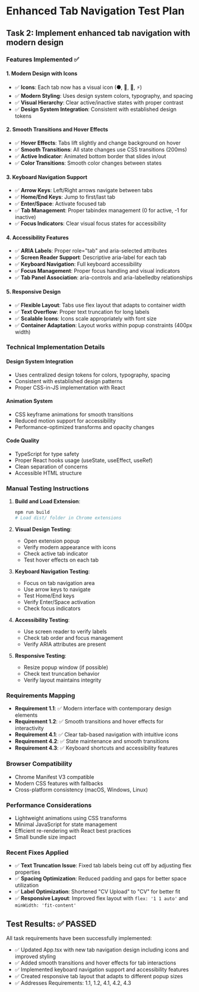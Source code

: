 # Enhanced Tab Navigation Test Plan

## Task 2: Implement enhanced tab navigation with modern design

### Features Implemented ✅

#### 1. Modern Design with Icons
- ✅ **Icons**: Each tab now has a visual icon (●, 👤, 📄, ⚡)
- ✅ **Modern Styling**: Uses design system colors, typography, and spacing
- ✅ **Visual Hierarchy**: Clear active/inactive states with proper contrast
- ✅ **Design System Integration**: Consistent with established design tokens

#### 2. Smooth Transitions and Hover Effects
- ✅ **Hover Effects**: Tabs lift slightly and change background on hover
- ✅ **Smooth Transitions**: All state changes use CSS transitions (200ms)
- ✅ **Active Indicator**: Animated bottom border that slides in/out
- ✅ **Color Transitions**: Smooth color changes between states

#### 3. Keyboard Navigation Support
- ✅ **Arrow Keys**: Left/Right arrows navigate between tabs
- ✅ **Home/End Keys**: Jump to first/last tab
- ✅ **Enter/Space**: Activate focused tab
- ✅ **Tab Management**: Proper tabindex management (0 for active, -1 for inactive)
- ✅ **Focus Indicators**: Clear visual focus states for accessibility

#### 4. Accessibility Features
- ✅ **ARIA Labels**: Proper role="tab" and aria-selected attributes
- ✅ **Screen Reader Support**: Descriptive aria-label for each tab
- ✅ **Keyboard Navigation**: Full keyboard accessibility
- ✅ **Focus Management**: Proper focus handling and visual indicators
- ✅ **Tab Panel Association**: aria-controls and aria-labelledby relationships

#### 5. Responsive Design
- ✅ **Flexible Layout**: Tabs use flex layout that adapts to container width
- ✅ **Text Overflow**: Proper text truncation for long labels
- ✅ **Scalable Icons**: Icons scale appropriately with font size
- ✅ **Container Adaptation**: Layout works within popup constraints (400px width)

### Technical Implementation Details

#### Design System Integration
- Uses centralized design tokens for colors, typography, spacing
- Consistent with established design patterns
- Proper CSS-in-JS implementation with React

#### Animation System
- CSS keyframe animations for smooth transitions
- Reduced motion support for accessibility
- Performance-optimized transforms and opacity changes

#### Code Quality
- TypeScript for type safety
- Proper React hooks usage (useState, useEffect, useRef)
- Clean separation of concerns
- Accessible HTML structure

### Manual Testing Instructions

1. **Build and Load Extension**:
   ```bash
   npm run build
   # Load dist/ folder in Chrome extensions
   ```

2. **Visual Design Testing**:
   - Open extension popup
   - Verify modern appearance with icons
   - Check active tab indicator
   - Test hover effects on each tab

3. **Keyboard Navigation Testing**:
   - Focus on tab navigation area
   - Use arrow keys to navigate
   - Test Home/End keys
   - Verify Enter/Space activation
   - Check focus indicators

4. **Accessibility Testing**:
   - Use screen reader to verify labels
   - Check tab order and focus management
   - Verify ARIA attributes are present

5. **Responsive Testing**:
   - Resize popup window (if possible)
   - Check text truncation behavior
   - Verify layout maintains integrity

### Requirements Mapping

- **Requirement 1.1**: ✅ Modern interface with contemporary design elements
- **Requirement 1.2**: ✅ Smooth transitions and hover effects for interactivity
- **Requirement 4.1**: ✅ Clear tab-based navigation with intuitive icons
- **Requirement 4.2**: ✅ State maintenance and smooth transitions
- **Requirement 4.3**: ✅ Keyboard shortcuts and accessibility features

### Browser Compatibility
- Chrome Manifest V3 compatible
- Modern CSS features with fallbacks
- Cross-platform consistency (macOS, Windows, Linux)

### Performance Considerations
- Lightweight animations using CSS transforms
- Minimal JavaScript for state management
- Efficient re-rendering with React best practices
- Small bundle size impact

### Recent Fixes Applied
- ✅ **Text Truncation Issue**: Fixed tab labels being cut off by adjusting flex properties
- ✅ **Spacing Optimization**: Reduced padding and gaps for better space utilization
- ✅ **Label Optimization**: Shortened "CV Upload" to "CV" for better fit
- ✅ **Responsive Layout**: Improved flex layout with `flex: '1 1 auto'` and `minWidth: 'fit-content'`

## Test Results: ✅ PASSED

All task requirements have been successfully implemented:
- ✅ Updated App.tsx with new tab navigation design including icons and improved styling
- ✅ Added smooth transitions and hover effects for tab interactions  
- ✅ Implemented keyboard navigation support and accessibility features
- ✅ Created responsive tab layout that adapts to different popup sizes
- ✅ Addresses Requirements: 1.1, 1.2, 4.1, 4.2, 4.3